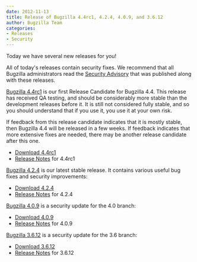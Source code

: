 ```yaml
---
date: 2012-11-13
title: Release of Bugzilla 4.4rc1, 4.2.4, 4.0.9, and 3.6.12
author: Bugzilla Team
categories:
- Releases
- Security
---
```


Today we have several new releases for you!

All of today's releases contain security fixes. We recommend that all Bugzilla administrators read the [Security Advisory](/security/3.6.11/) that was published along with these releases.

[Bugzilla 4.4rc1](/releases/4.4/) is our first Release Candidate for Bugzilla 4.4\. This release has received QA testing, and should be considerably more stable than the development releases before it. It is still not considered fully stable, and so you should understand that if you use it, you use it at your own risk.

If feedback from this release candidate indicates that it is mostly stable, then Bugzilla 4.4 will be released in a few weeks. If feedback indicates that more extensive fixes are needed, there may be another release candidate after this one.

*   [Download 4.4rc1](/download/#v44)
*   [Release Notes](/releases/4.4/) for 4.4rc1

[Bugzilla 4.2.4](/releases/4.2.4/) is our latest stable release. It contains various useful bug fixes and security improvements:

*   [Download 4.2.4](/download/#v42)
*   [Release Notes](/releases/4.2.4/) for 4.2.4

[Bugzilla 4.0.9](/releases/4.0.9/) is a security update for the 4.0 branch:

*   [Download 4.0.9](/download/#v40)
*   [Release Notes](/releases/4.0.9/) for 4.0.9

[Bugzilla 3.6.12](/releases/3.6.12/) is a security update for the 3.6 branch:

*   [Download 3.6.12](/download/#v36)
*   [Release Notes](/releases/3.6.12/) for 3.6.12

